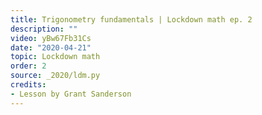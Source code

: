 ```yaml
---
title: Trigonometry fundamentals | Lockdown math ep. 2
description: ""
video: yBw67Fb31Cs
date: "2020-04-21"
topic: Lockdown math
order: 2
source: _2020/ldm.py
credits:
- Lesson by Grant Sanderson
---
```

